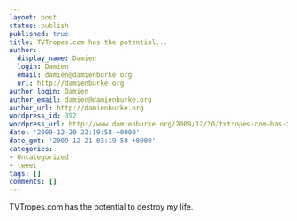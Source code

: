 ```yaml
---
layout: post
status: publish
published: true
title: TVTropes.com has the potential...
author:
  display_name: Damien
  login: Damien
  email: damien@damienburke.org
  url: http://damienburke.org
author_login: Damien
author_email: damien@damienburke.org
author_url: http://damienburke.org
wordpress_id: 392
wordpress_url: http://www.damienburke.org/2009/12/20/tvtropes-com-has-the-potential/
date: '2009-12-20 22:19:58 +0000'
date_gmt: '2009-12-21 03:19:58 +0000'
categories:
- Uncategorized
- tweet
tags: []
comments: []
---
```

<p>TVTropes.com has the potential to destroy my life.</p>
